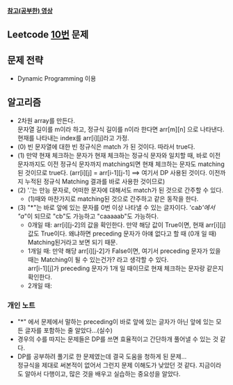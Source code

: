 #### [참고(공부한) 영상](https://www.youtube.com/watch?v=l3hda49XcDE)

## Leetcode [10번](https://leetcode.com/problems/regular-expression-matching/) 문제

## 문제 전략
- Dynamic Programming 이용

## 알고리즘
- 2차원 array를 만든다. <br/> 
문자열 길이를 m이라 하고, 정규식 길이를 n이라 한다면 arr[m][n] 으로 나타낸다. <br/> 현재를 나타내는 index를 arr[i][j]라고 가정.
- (0) 빈 문자열에 대한 빈 정규식은 match 가 된 것이다. 따라서 true다.
- (1) 만약 현재 체크하는 문자가 현재 체크하는 정규식 문자와 일치할 때, 바로 이전 문자까지도 이전 정규식 문자까지 matching되면 현재 체크하는 문자도 matching 된 것이므로 true다. (arr[i][j] = arr[i-1][j-1] ==> 여기서 DP 사용된 것이다. 이전까지 누적된 정규식 Matching 결과를 바로 사용한 것이므로)
- (2) '.'는 만능 문자로, 어떠한 문자에 대해서도 match가 된 것으로 간주할 수 있다.
    - (1)때와 마찬가지로 matching된 것으로 간주하고 같은 동작을 한다.
- (3) "\*"는 바로 앞에 있는 문자를 0번 이상 나타낼 수 있는 글자이다.
'ca*b'에서 "a*"이 되므로 "cb"도 가능하고 "caaaaab"도 가능하다.
    - 0개일 때: arr[i][j-2]의 값을 확인한다. 만약 해당 값이 True이면, 현재 arr[i][j]값도 True이다. 왜냐하면 preceding 문자가 아얘 없다고 할 때 (0개 일 때) Matching된거라고 보면 되기 때문.
    - 1개일 때: 만약 해당 arr[i][j-2]가 False이면, 여기서 preceding 문자가 있을 때는 Matching이 될 수 있는건가? 라고 생각할 수 있다. <br/>
    arr[i-1][j]가 preceding 문자가 1개 일 때이므로 현재 체크하는 문자랑 같은지 확인한다. 
    - 2개일 때: 




### 개인 노트
 - "*" 에서 문제에서 말하는 preceding이 바로 앞에 있는 글자가 아닌 앞에 있는 모든 글자를 포함하는 줄 알았다...(실수)
 - 경우의 수를 따지는 문제들은 DP를 쓰면 효율적이고 간단하개 풀어낼 수 있는 것 같다.
 - DP를 공부하려 풀기로 한 문제였는데 결국 도움을 청하게 된 문제... <br/>정규식을 제대로 써본적이 없어서 그런지 문제 이해도가 낮았던 것 같다. 지금이라도 알아서 다행이고, 많은 것을 배우고 실습하는 중요성을 알았다.
